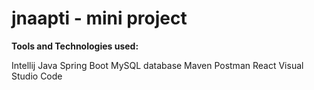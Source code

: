 # jnaapti - mini project

**Tools and Technologies used:**

Intellij
Java
Spring Boot
MySQL database
Maven
Postman
React
Visual Studio Code

